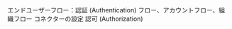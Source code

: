 <Url href="/end-user-flows"> エンドユーザーフロー：認証 (Authentication) フロー、アカウントフロー、組織フロー </Url>
<Url href="/connectors"> コネクターの設定 </Url>
<Url href="/authorization"> 認可 (Authorization) </Url>
